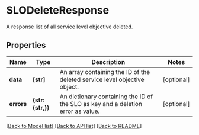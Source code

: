 # SLODeleteResponse

A response list of all service level objective deleted.

## Properties

| Name       | Type              | Description                                                                      | Notes      |
| ---------- | ----------------- | -------------------------------------------------------------------------------- | ---------- |
| **data**   | **[str]**         | An array containing the ID of the deleted service level objective object.        | [optional] |
| **errors** | **{str: (str,)}** | An dictionary containing the ID of the SLO as key and a deletion error as value. | [optional] |

[[Back to Model list]](README.md#documentation-for-models) [[Back to API list]](README.md#documentation-for-api-endpoints) [[Back to README]](README.md)
